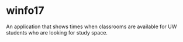 # winfo17
An application that shows times when classrooms are available for UW students who are looking for study space.
